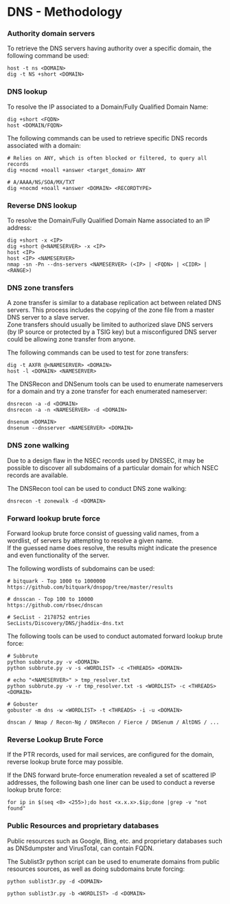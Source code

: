 # DNS - Methodology

### Authority domain servers

To retrieve the DNS servers having authority over a specific domain, the
following command be used:

```
host -t ns <DOMAIN>
dig -t NS +short <DOMAIN>
```

### DNS lookup

To resolve the IP associated to a Domain/Fully Qualified Domain Name:

```
dig +short <FQDN>
host <DOMAIN/FQDN>
```

The following commands can be used to retrieve specific DNS records associated
with a domain:

```
# Relies on ANY, which is often blocked or filtered, to query all records
dig +nocmd +noall +answer <target_domain> ANY

# A/AAAA/NS/SOA/MX/TXT
dig +nocmd +noall +answer <DOMAIN> <RECORDTYPE>
```

### Reverse DNS lookup

To resolve the Domain/Fully Qualified Domain Name associated to an IP address:

```
dig +short -x <IP>
dig +short @<NAMESERVER> -x <IP>
host <IP>
host <IP> <NAMESERVER>
nmap -sn -Pn --dns-servers <NAMESERVER> (<IP> | <FQDN> | <CIDR> | <RANGE>)
```

### DNS zone transfers

A zone transfer is similar to a database replication act between related DNS
servers. This process includes the copying of the zone file from a master DNS
server to a slave server.  
Zone transfers should usually be limited to authorized slave DNS servers (by IP
source or protected by a TSIG key) but a misconfigured DNS server could be
allowing zone transfer from anyone.

The following commands can be used to test for zone transfers:

```
dig -t AXFR @<NAMESERVER> <DOMAIN>
host -l <DOMAIN> <NAMESERVER>
```

The DNSRecon and DNSenum tools can be used to enumerate nameservers for a domain and try a
zone transfer for each enumerated nameserver:

```
dnsrecon -a -d <DOMAIN>
dnsrecon -a -n <NAMESERVER> -d <DOMAIN>

dnsenum <DOMAIN>
dnsenum --dnsserver <NAMESERVER> <DOMAIN>
```

### DNS zone walking

Due to a design flaw in the NSEC records used by DNSSEC, it may be possible to
discover all subdomains of a particular domain for which NSEC records are
available.

The DNSRecon tool can be used to conduct DNS zone walking:

```
dnsrecon -t zonewalk -d <DOMAIN>
```

### Forward lookup brute force

Forward lookup brute force consist of guessing valid names, from a wordlist, of
servers by attempting to resolve a given name.   
If the guessed name does resolve, the results might indicate the presence and
even functionality of the server.

The following wordlists of subdomains can be used:

```
# bitquark - Top 1000 to 1000000
https://github.com/bitquark/dnspop/tree/master/results

# dnsscan - Top 100 to 10000
https://github.com/rbsec/dnscan

# SecList - 2178752 entries
SecLists/Discovery/DNS/jhaddix-dns.txt
```

The following tools can be used to conduct automated forward lookup brute force:

```
# Subbrute
python subbrute.py -v <DOMAIN>
python subbrute.py -v -s <WORDLIST> -c <THREADS> <DOMAIN>

# echo "<NAMESERVER>" > tmp_resolver.txt
python subbrute.py -v -r tmp_resolver.txt -s <WORDLIST> -c <THREADS> <DOMAIN>

# Gobuster
gobuster -m dns -w <WORDLIST> -t <THREADS> -i -u <DOMAIN>

dnscan / Nmap / Recon-Ng / DNSRecon / Fierce / DNSenum / AltDNS / ...
```

### Reverse Lookup Brute Force

If the PTR records, used for mail services, are configured for the domain,
reverse lookup brute force may possible.

If the DNS forward brute-force enumeration revealed a set of scattered IP
addresses, the following bash one liner can be used to conduct a reverse lookup
brute force:

```
for ip in $(seq <0> <255>);do host <x.x.x>.$ip;done |grep -v "not found"
```

### Public Resources and proprietary databases

Public resources such as Google, Bing, etc. and proprietary databases such as
DNSdumpster and VirusTotal, can contain FQDN.

The Sublist3r python script can be used to enumerate domains from public
resources sources, as well as doing subdomains brute forcing:

```
python sublist3r.py -d <DOMAIN>

python sublist3r.py -b <WORDLIST> -d <DOMAIN>
```
